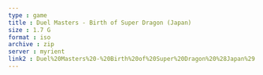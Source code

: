 ```yaml
---
type : game
title : Duel Masters - Birth of Super Dragon (Japan)
size : 1.7 G
format : iso
archive : zip
server : myrient
link2 : Duel%20Masters%20-%20Birth%20of%20Super%20Dragon%20%28Japan%29
---
```

